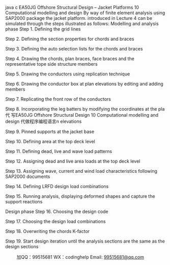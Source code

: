 java c
EA50JG Offshore Structural Design – Jacket Platforms
10                     Computational   modelling   and   design
By way of   finite element analysis using   SAP2000 package the   jacket platform. introduced in   Lecture   4   can   be   simulated through the steps illustrated   as follows:
Modelling and analysis   phase
Step   1. Defining   the   grid   lines
   
Step 2. Defining the section properties for chords   and braces
   
Step 3. Defining the auto selection   lists   for the   chords   and braces
   
Step 4. Drawing the chords, plan braces, face braces and the representative tope   side   structure members
   
Step 5. Drawing the conductors using replication technique
   
Step 6. Drawing the conductor box at plan elevations by editing   and   adding   members
   
Step 7. Replicating the front row   of   the   conductors
   
Step   8. Incorporating the leg batters by modifying the coordinates at the pla代 写EA50JG Offshore Structural Design 10 Computational modelling and design
代做程序编程语言n   elevations
   
Step 9. Pinned supports   at   the   jacket base
   
Step   10. Defining   area   at   the   top   deck   level
   
Step   11. Defining   dead, live   and   wave   load   patterns
   
Step   12. Assigning dead and live area   loads   at the top   deck   level
   
Step   13. Assigning   wave, current   and   wind   load   characteristics   following   SAP2000   documents
   
Step   14. Defining LRFD design load   combinations
   
Step   15. Running analysis, displaying deformed shapes   and capture   the   support reactions
   
Design phase
Step   16. Choosing   the   design   code
   
Step   17. Choosing the design load   combinations
   
Step   18. Overwriting   the   chords   K-factor
   
Step   19.   Start design iteration until the analysis sections are the   same   as   the   design   sections
   

   
   
   
      

         
加QQ：99515681  WX：codinghelp  Email: 99515681@qq.com
